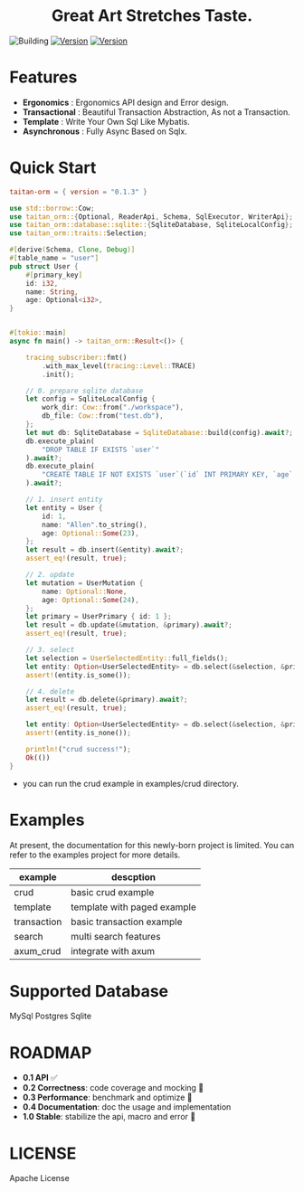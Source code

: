 <h1 align="center"> Great Art Stretches Taste. </h1>  

![Building](https://github.com/thegenius/taitan-orm/actions/workflows/rust-ci.yml/badge.svg)
[![Version](https://img.shields.io/badge/crates-0.1.1-green)](https://crates.io/crates/taitan-orm)
[![Version](https://img.shields.io/badge/lines-14k-yellow)](https://crates.io/crates/taitan-orm)
# Features
-  **Ergonomics** : Ergonomics API design and Error design.
-  **Transactional** : Beautiful Transaction Abstraction, As not a Transaction.
-  **Template** : Write Your Own Sql Like Mybatis.
-  **Asynchronous** : Fully Async Based on Sqlx.

# Quick Start
```toml
taitan-orm = { version = "0.1.3" }
```
```rust 
use std::borrow::Cow;
use taitan_orm::{Optional, ReaderApi, Schema, SqlExecutor, WriterApi};
use taitan_orm::database::sqlite::{SqliteDatabase, SqliteLocalConfig};
use taitan_orm::traits::Selection;

#[derive(Schema, Clone, Debug)]
#[table_name = "user"]
pub struct User {
    #[primary_key]
    id: i32,
    name: String,
    age: Optional<i32>,
}


#[tokio::main]
async fn main() -> taitan_orm::Result<()> {

    tracing_subscriber::fmt()
        .with_max_level(tracing::Level::TRACE)
        .init();

    // 0. prepare sqlite database
    let config = SqliteLocalConfig {
        work_dir: Cow::from("./workspace"),
        db_file: Cow::from("test.db"),
    };
    let mut db: SqliteDatabase = SqliteDatabase::build(config).await?;
    db.execute_plain(
        "DROP TABLE IF EXISTS `user`"
    ).await?;
    db.execute_plain(
        "CREATE TABLE IF NOT EXISTS `user`(`id` INT PRIMARY KEY, `age` INT, `name` VARCHAR(64))",
    ).await?;

    // 1. insert entity
    let entity = User {
        id: 1,
        name: "Allen".to_string(),
        age: Optional::Some(23),
    };
    let result = db.insert(&entity).await?;
    assert_eq!(result, true);

    // 2. update
    let mutation = UserMutation {
        name: Optional::None,
        age: Optional::Some(24),
    };
    let primary = UserPrimary { id: 1 };
    let result = db.update(&mutation, &primary).await?;
    assert_eq!(result, true);

    // 3. select
    let selection = UserSelectedEntity::full_fields();
    let entity: Option<UserSelectedEntity> = db.select(&selection, &primary).await?;
    assert!(entity.is_some());

    // 4. delete
    let result = db.delete(&primary).await?;
    assert_eq!(result, true);

    let entity: Option<UserSelectedEntity> = db.select(&selection, &primary).await?;
    assert!(entity.is_none());

    println!("crud success!");
    Ok(())
}
```
* you can run the crud example in examples/crud directory.

# Examples
At present, the documentation for this newly-born project is limited. You can refer to the examples project for more details.

| example     | descption                   |
|-------------|-----------------------------|
| crud        | basic crud example          |
| template    | template with paged example |
| transaction | basic transaction example   |
| search      | multi search features       |
| axum_crud   | integrate with axum         |
 
# Supported Database
 MySql 
 Postgres 
 Sqlite

# ROADMAP
- **0.1 API** :white_check_mark:
- **0.2 Correctness**: code coverage and mocking :pushpin:
- **0.3 Performance**: benchmark and optimize :pushpin:
- **0.4 Documentation**: doc the usage and implementation
- **1.0 Stable**: stabilize the api, macro and error :pushpin:



# LICENSE
Apache License